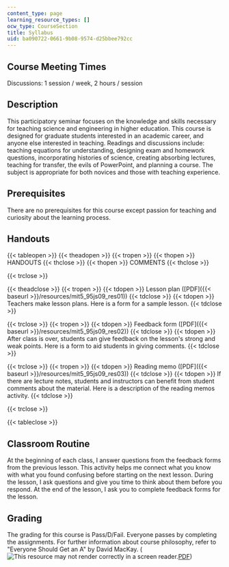 ```yaml
---
content_type: page
learning_resource_types: []
ocw_type: CourseSection
title: Syllabus
uid: ba090722-0661-9b08-9574-d25bbee792cc
---
```


Course Meeting Times
--------------------

Discussions: 1 session / week, 2 hours / session

Description
-----------

This participatory seminar focuses on the knowledge and skills necessary for teaching science and engineering in higher education. This course is designed for graduate students interested in an academic career, and anyone else interested in teaching. Readings and discussions include: teaching equations for understanding, designing exam and homework questions, incorporating histories of science, creating absorbing lectures, teaching for transfer, the evils of PowerPoint, and planning a course. The subject is appropriate for both novices and those with teaching experience.

Prerequisites
-------------

There are no prerequisites for this course except passion for teaching and curiosity about the learning process.

Handouts
--------

{{< tableopen >}}
{{< theadopen >}}
{{< tropen >}}
{{< thopen >}}
HANDOUTS
{{< thclose >}}
{{< thopen >}}
COMMENTS
{{< thclose >}}

{{< trclose >}}

{{< theadclose >}}
{{< tropen >}}
{{< tdopen >}}
Lesson plan ([PDF]({{< baseurl >}}/resources/mit5_95js09_res01))
{{< tdclose >}}
{{< tdopen >}}
Teachers make lesson plans. Here is a form for a sample lesson.
{{< tdclose >}}

{{< trclose >}}
{{< tropen >}}
{{< tdopen >}}
Feedback form ([PDF]({{< baseurl >}}/resources/mit5_95js09_res02))
{{< tdclose >}}
{{< tdopen >}}
After class is over, students can give feedback on the lesson's strong and weak points. Here is a form to aid students in giving comments.
{{< tdclose >}}

{{< trclose >}}
{{< tropen >}}
{{< tdopen >}}
Reading memo ([PDF]({{< baseurl >}}/resources/mit5_95js09_res03))
{{< tdclose >}}
{{< tdopen >}}
If there are lecture notes, students and instructors can benefit from student comments about the material. Here is a description of the reading memos activity.
{{< tdclose >}}

{{< trclose >}}

{{< tableclose >}}
  

Classroom Routine
-----------------

At the beginning of each class, I answer questions from the feedback forms from the previous lesson. This activity helps me connect what you know with what you found confusing before starting on the next lesson. During the lesson, I ask questions and give you time to think about them before you respond. At the end of the lesson, I ask you to complete feedback forms for the lesson.

Grading
-------

The grading for this course is Pass/D/Fail. Everyone passes by completing the assignments. For further information about course philosophy, refer to "Everyone Should Get an A" by David MacKay. (![This resource may not render correctly in a screen reader.](/images/inacessible.gif)[PDF](http://www.inference.phy.cam.ac.uk/mackay/exams.pdf))